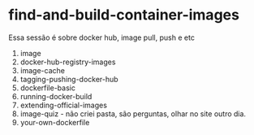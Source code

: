 # find-and-build-container-images

Essa sessão é sobre docker hub, image pull, push e etc

1. image
1. docker-hub-registry-images
1. image-cache
1. tagging-pushing-docker-hub
1. dockerfile-basic
1. running-docker-build
1. extending-official-images
1. image-quiz - não criei pasta, são perguntas, olhar no site outro dia.
1. your-own-dockerfile




